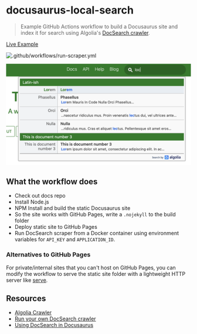 # docusaurus-local-search

> Example GitHub Actions workflow to build a Docusaurus site and index it for search using Algolia's [DocSearch crawler](https://docsearch.algolia.com/docs/run-your-own/#run-the-crawl-from-the-docker-image).

[Live Example](https://craigpalermo.github.io/docusaurus-local-search/)

![.github/workflows/run-scraper.yml](https://github.com/craigpalermo/docusaurus-local-search/workflows/.github/workflows/run-scraper.yml/badge.svg)

![](./search-menu.png)

## What the workflow does

- Check out docs repo
- Install Node.js
- NPM Install and build the static Docusaurus site
- So the site works with GitHub Pages, write a `.nojekyll` to the build folder
- Deploy static site to GitHub Pages
- Run DocSearch scraper from a Docker container using environment variables for `API_KEY` and `APPLICATION_ID`.

### Alternatives to GitHub Pages

For private/internal sites that you can't host on GitHub Pages, you can modify the workflow to serve the static site folder with a lightweight HTTP server like [serve](https://www.npmjs.com/package/serve).

## Resources

- [Algolia Crawler](https://www.algolia.com/products/crawler/)
- [Run your own DocSearch crawler](https://docsearch.algolia.com/docs/run-your-own/#run-the-crawl-from-the-docker-image)
- [Using DocSearch in Docusaurus](https://v2.docusaurus.io/docs/search#using-algolia-docsearch)
